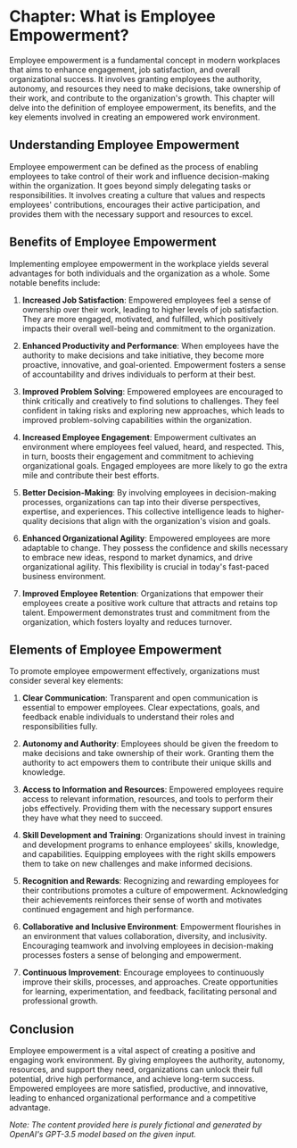 Chapter: What is Employee Empowerment?
======================================

Employee empowerment is a fundamental concept in modern workplaces that aims to enhance engagement, job satisfaction, and overall organizational success. It involves granting employees the authority, autonomy, and resources they need to make decisions, take ownership of their work, and contribute to the organization's growth. This chapter will delve into the definition of employee empowerment, its benefits, and the key elements involved in creating an empowered work environment.

**Understanding Employee Empowerment**
--------------------------------------

Employee empowerment can be defined as the process of enabling employees to take control of their work and influence decision-making within the organization. It goes beyond simply delegating tasks or responsibilities. It involves creating a culture that values and respects employees' contributions, encourages their active participation, and provides them with the necessary support and resources to excel.

**Benefits of Employee Empowerment**
------------------------------------

Implementing employee empowerment in the workplace yields several advantages for both individuals and the organization as a whole. Some notable benefits include:

1. **Increased Job Satisfaction**: Empowered employees feel a sense of ownership over their work, leading to higher levels of job satisfaction. They are more engaged, motivated, and fulfilled, which positively impacts their overall well-being and commitment to the organization.

2. **Enhanced Productivity and Performance**: When employees have the authority to make decisions and take initiative, they become more proactive, innovative, and goal-oriented. Empowerment fosters a sense of accountability and drives individuals to perform at their best.

3. **Improved Problem Solving**: Empowered employees are encouraged to think critically and creatively to find solutions to challenges. They feel confident in taking risks and exploring new approaches, which leads to improved problem-solving capabilities within the organization.

4. **Increased Employee Engagement**: Empowerment cultivates an environment where employees feel valued, heard, and respected. This, in turn, boosts their engagement and commitment to achieving organizational goals. Engaged employees are more likely to go the extra mile and contribute their best efforts.

5. **Better Decision-Making**: By involving employees in decision-making processes, organizations can tap into their diverse perspectives, expertise, and experiences. This collective intelligence leads to higher-quality decisions that align with the organization's vision and goals.

6. **Enhanced Organizational Agility**: Empowered employees are more adaptable to change. They possess the confidence and skills necessary to embrace new ideas, respond to market dynamics, and drive organizational agility. This flexibility is crucial in today's fast-paced business environment.

7. **Improved Employee Retention**: Organizations that empower their employees create a positive work culture that attracts and retains top talent. Empowerment demonstrates trust and commitment from the organization, which fosters loyalty and reduces turnover.

**Elements of Employee Empowerment**
------------------------------------

To promote employee empowerment effectively, organizations must consider several key elements:

1. **Clear Communication**: Transparent and open communication is essential to empower employees. Clear expectations, goals, and feedback enable individuals to understand their roles and responsibilities fully.

2. **Autonomy and Authority**: Employees should be given the freedom to make decisions and take ownership of their work. Granting them the authority to act empowers them to contribute their unique skills and knowledge.

3. **Access to Information and Resources**: Empowered employees require access to relevant information, resources, and tools to perform their jobs effectively. Providing them with the necessary support ensures they have what they need to succeed.

4. **Skill Development and Training**: Organizations should invest in training and development programs to enhance employees' skills, knowledge, and capabilities. Equipping employees with the right skills empowers them to take on new challenges and make informed decisions.

5. **Recognition and Rewards**: Recognizing and rewarding employees for their contributions promotes a culture of empowerment. Acknowledging their achievements reinforces their sense of worth and motivates continued engagement and high performance.

6. **Collaborative and Inclusive Environment**: Empowerment flourishes in an environment that values collaboration, diversity, and inclusivity. Encouraging teamwork and involving employees in decision-making processes fosters a sense of belonging and empowerment.

7. **Continuous Improvement**: Encourage employees to continuously improve their skills, processes, and approaches. Create opportunities for learning, experimentation, and feedback, facilitating personal and professional growth.

**Conclusion**
--------------

Employee empowerment is a vital aspect of creating a positive and engaging work environment. By giving employees the authority, autonomy, resources, and support they need, organizations can unlock their full potential, drive high performance, and achieve long-term success. Empowered employees are more satisfied, productive, and innovative, leading to enhanced organizational performance and a competitive advantage.

*Note: The content provided here is purely fictional and generated by OpenAI's GPT-3.5 model based on the given input.*
